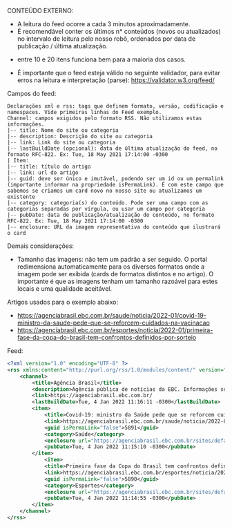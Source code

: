 CONTEÚDO EXTERNO:



- A leitura do feed ocorre a cada 3 minutos aproximadamente.
- É recomendável conter os últimos n* conteúdos (novos ou atualizados) no intervalo de leitura pelo nosso robô, ordenados por data de publicação / última atualização.
* entre 10 e 20 itens funciona bem para a maioria dos casos.
- É importante que o feed esteja válido no seguinte validador, para evitar erros na leitura e interpretação (parse): https://validator.w3.org/feed/



Campos do feed:



```text
Declarações xml e rss: tags que definem formato, versão, codificação e namespaces. Vide primeiras linhas do Feed exemplo.
Channel: campos exigidos pelo formato RSS. Não utilizamos estas informações.
|-- title: Nome do site ou categoria
|-- description: Descrição do site ou categoria
|-- link: Link do site ou categoria
|-- lastBuildDate (opcional): data de última atualização do feed, no formato RFC-822. Ex: Tue, 18 May 2021 17:14:00 -0300
| Item:
|-- title: título do artigo
|-- link: url do artigo
|-- guid: deve ser único e imutável, podendo ser um id ou um permalink (importante informar na propriedade isPermaLink). É com este campo que sabemos se criamos um card novo no nosso site ou atualizamos um existente
|-- category: categoria(s) do conteúdo. Pode ser uma campo com as categorias separadas por vírgula, ou usar um campo por categoria
|-- pubDate: data de publicação/atualização do conteúdo, no formato RFC-822. Ex: Tue, 18 May 2021 17:14:00 -0300
|-- enclosure: URL da imagem representativa do conteúdo que ilustrará o card
```



Demais considerações:



- Tamanho das imagens: não tem um padrão a ser seguido. O portal redimensiona automaticamente para os diversos formatos onde a imagem pode ser exibida (cards de formatos distintos e no artigo). O importante é que as imagens tenham um tamanho razoável para estes locais e uma qualidade aceitável.




Artigos usados para o exemplo abaixo:
- https://agenciabrasil.ebc.com.br/saude/noticia/2022-01/covid-19-ministro-da-saude-pede-que-se-reforcem-cuidados-na-vacinacao
- https://agenciabrasil.ebc.com.br/esportes/noticia/2022-01/primeira-fase-da-copa-do-brasil-tem-confrontos-definidos-por-sorteio



Feed:
```xml
<?xml version="1.0" encoding="UTF-8" ?>
<rss xmlns:content="http://purl.org/rss/1.0/modules/content/" version="2.0">
    <channel>
        <title>Agência Brasil</title>
        <description>Agência pública de notícias da EBC. Informações sobre política, economia, educação, direitos humanos e outros assuntos.</description>
        <link>https://agenciabrasil.ebc.com.br/
        <lastBuildDate>Tue, 4 Jan 2022 11:16:11 -0300</lastBuildDate>
        <item>
            <title>Covid-19: ministro da Saúde pede que se reforcem cuidados na vacinação</title>
            <link>https://agenciabrasil.ebc.com.br/saude/noticia/2022-01/covid-19-ministro-da-saude-pede-que-se-reforcem-cuidados-na-vacinacao
            <guid isPermaLink="false">5891</guid>
            <category>Saúde</category>
            <enclosure url="https://agenciabrasil.ebc.com.br/sites/default/files/thumbnails/image/008_1.jpg" length="1" type="image/jpeg"/>
            <pubDate>Tue, 4 Jan 2022 11:15:10 -0300</pubDate>
        </item>
            <item>
            <title>Primeira fase da Copa do Brasil tem confrontos definidos por sorteio</title>
            <link>https://agenciabrasil.ebc.com.br/esportes/noticia/2022-01/primeira-fase-da-copa-do-brasil-tem-confrontos-definidos-por-sorteio
            <guid isPermaLink="false">5890</guid>
            <category>Esportes</category>
            <enclosure url="https://agenciabrasil.ebc.com.br/sites/default/files/thumbnails/image/copa_do_brasil_primeira_fase_2022.jpeg" length="1" type="image/jpeg"/>
            <pubDate>Tue, 4 Jan 2022 11:14:55 -0300</pubDate>
        </item>
    </channel>
</rss>
```
